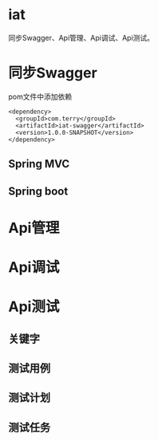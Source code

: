 # iat
同步Swagger、Api管理、Api调试、Api测试。

# 同步Swagger
pom文件中添加依赖
```
<dependency>
  <groupId>com.terry</groupId>
  <artifactId>iat-swagger</artifactId>
  <version>1.0.0-SNAPSHOT</version>
</dependency>
```
## Spring MVC

## Spring boot

# Api管理

# Api调试

# Api测试

## 关键字

## 测试用例

## 测试计划

## 测试任务
